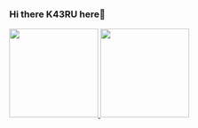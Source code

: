 ### Hi there K43RU here🐸

<div>
  <a href="https://github.com/K43RU">
  <img height="160em" src="https://github-readme-stats.vercel.app/api?username=k43ru&show_icons=true&theme=dracula&include_all_commits=true&count_private=true">
  <img height="160em" src="https://github-readme-stats.vercel.app/api/top-langs/?username=k43ru&layout=compact&langs_count=4&theme=dracula">
</div>
